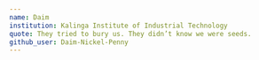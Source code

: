 ```yaml
---
name: Daim
institution: Kalinga Institute of Industrial Technology
quote: They tried to bury us. They didn’t know we were seeds.
github_user: Daim-Nickel-Penny
---
```

